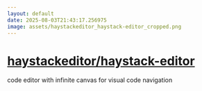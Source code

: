 ```yaml
---
layout: default
date: 2025-08-03T21:43:17.256975
image: assets/haystackeditor_haystack-editor_cropped.png
---
```


# [haystackeditor/haystack-editor](https://github.com/haystackeditor/haystack-editor)

code editor with infinite canvas for visual code navigation
